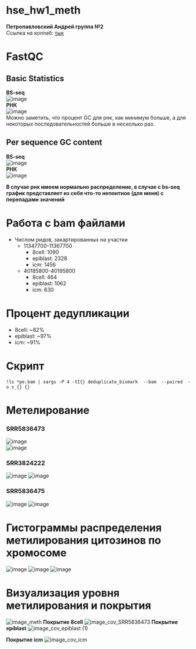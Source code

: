 # hse_hw1_meth  
**Петропавловский Андрей группа №2**  
Ссылка на коллаб: [тык](https://colab.research.google.com/drive/1vAPpML5hLf_LxAgX2YQBcddD2EExCZ88?usp=sharing)  

# FastQC
## Basic Statistics
**BS-seq**  
![image](https://user-images.githubusercontent.com/49417479/155021915-3075eb63-cee1-4dcc-a680-2941df9f3581.png)  
**РНК**  
![image](https://user-images.githubusercontent.com/49417479/155022130-efe49474-377b-4393-bb9a-0508b9196221.png)  
Можно заметить, что процент GC для рнк, как минимум больше, а для некоторых последовательностей больше в несколько раз.   

## Per sequence GC content
**BS-seq**  
![image](https://user-images.githubusercontent.com/49417479/155022749-35764c0e-4a1f-4592-869a-8f6873800f3d.png)  
**РНК**  
![image](https://user-images.githubusercontent.com/49417479/155022812-1a55f7c8-a799-47cc-b4fb-b67a99e47088.png)  

**В случае рнк имеем нормально распределение, в случае с bs-seq график представляет из себя что-то непонтное (для меня) с перепадами значений**  

# Работа с bam файлами  
- Числом ридов, закартированных на участки
  - 11347700-11367700
    - 8cell: 1090
    - epiblast: 2328
    - icm: 1456
  - 40185800-40195800
    - 8cell: 464
    - epiblast: 1062
    - icm: 630
# Процент дедупликации  
- 8cell: ~82%
- epiblast: ~97%
- icm: ~91%

# Скрипт
```shell
!ls *pe.bam | xargs -P 4 -tI{} deduplicate_bismark  --bam  --paired  -o s_{} {}
```

# Метелирование
### SRR5836473  
![image](https://user-images.githubusercontent.com/49417479/155021216-75d63157-3a7c-4717-9af0-932f71501a5e.png)  
![image](https://user-images.githubusercontent.com/49417479/155021240-9911a59f-13c3-4cbc-a9ee-da4626b24260.png)  


### SRR3824222
![image](https://user-images.githubusercontent.com/49417479/155021275-92f9f0b6-e5c1-404f-843b-79172cbc6e84.png)
![image](https://user-images.githubusercontent.com/49417479/155021299-48066e14-c339-49fd-8ac6-6cb6be682d0f.png)


### SRR5836475
![image](https://user-images.githubusercontent.com/49417479/155020968-8fcd2485-6327-4394-b12b-e72f0a4ecf8e.png)
![image](https://user-images.githubusercontent.com/49417479/155020987-231fa3f1-6768-4284-9b48-224a79515fb7.png)

# Гистограммы распределения метилирования цитозинов по хромосоме
![image](https://user-images.githubusercontent.com/49417479/155021515-6a6f09e8-c08f-4e87-82ef-0cdf59a78ffc.png)
![image](https://user-images.githubusercontent.com/49417479/155021537-cd01b16b-7b25-4106-b1bf-5e0f3d3ea961.png)
![image](https://user-images.githubusercontent.com/49417479/155021568-1b674fb7-9b3d-49f2-8ad2-d4f2a68cb7b2.png)

# Визуализация уровня метилирования и покрытия
![image_meth](https://user-images.githubusercontent.com/49417479/155021682-735d415a-eb89-404e-9ac6-18f1ac8bbbfd.png)
**Покрытие 8cell**
![image_cov_SRR5836473](https://user-images.githubusercontent.com/49417479/155021757-5930e2e3-7d0a-47f6-9d3f-df318caa4932.png)
**Покрытие epiblast**
![image_cov_epiblast (1)](https://user-images.githubusercontent.com/49417479/155021801-c2e18610-902b-422e-999f-a29bc444927a.png)

**Покрытие icm**
![image_cov_icm](https://user-images.githubusercontent.com/49417479/155021730-df550da4-2c23-410d-aa33-7486520dbc8a.png)


